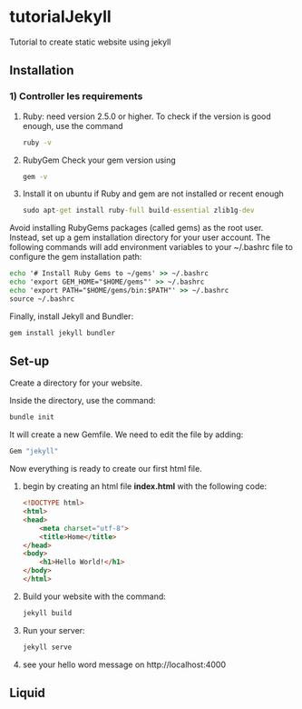 # tutorialJekyll

Tutorial to create static website using jekyll

## Installation

### 1) Controller les requirements

1. Ruby: need version 2.5.0 or higher. To check if the version is good enough, use the command

    ```bat
    ruby -v
    ```

2. RubyGem Check your gem version using

    ```bat
    gem -v
    ```

3. Install it on ubuntu if Ruby and gem are not installed or recent enough

    ```bat
    sudo apt-get install ruby-full build-essential zlib1g-dev
    ```

Avoid installing RubyGems packages (called gems) as the root user. Instead, set up a gem installation directory for your user account. The following commands will add environment variables to your ~/.bashrc file to configure the gem installation path:

```bat
echo '# Install Ruby Gems to ~/gems' >> ~/.bashrc
echo 'export GEM_HOME="$HOME/gems"' >> ~/.bashrc
echo 'export PATH="$HOME/gems/bin:$PATH"' >> ~/.bashrc
source ~/.bashrc
```

Finally, install Jekyll and Bundler:

```bat
gem install jekyll bundler
```

## Set-up

Create a directory for your website.

Inside the directory, use the command:

```bat
bundle init
```

It will create a new Gemfile. We need to edit the file by adding:

```bat
Gem "jekyll"
```

Now everything is ready to create our first html file.

1. begin by creating an html file __index.html__ with the following code:

    ```html
    <!DOCTYPE html>
    <html>
    <head>
        <meta charset="utf-8">
        <title>Home</title>
    </head>
    <body>
        <h1>Hello World!</h1>
    </body>
    </html>
    ```

2. Build your website with the command:

    ```bat
    jekyll build
    ```

3. Run your server:

    ```bat
    jekyll serve
    ```

4. see your hello word message on http://localhost:4000

## Liquid

